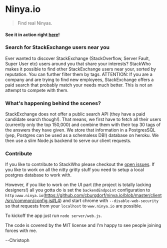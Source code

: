 # Ninya.io

>Find real Ninyas.

#### See it in action right [here](http://www.ninya.io)!



### Search for StackExchange users near you
Ever wanted to discover StackExchange (StackOverflow, Server Fault, Super User etc) users around you that share your interests? StackWho makes it possible to find other StackExchange users near your, sorted by reputation. You can further filter them by tags. ATTENTION: If you are a company and are trying to find new employees, StackExchange offers a paid search that probably match your needs much better. This is not an attempt to compete with them.

### What's happening behind the scenes?
StackExchange does not offer a public search API (they have a paid candidate search though!). That means,
we first have to fetch all their users (currently only the top 150,000) and combine them with their top 30 tags of the answers they have given. We store that information in a PostgresSQL (yep, Postgres can be used as a schemaless DB!) database on heroku. We then use a slim Node.js
backend to serve our client requests.

### Contribute

If you like to contribute to StackWho please checkout the [open issues](https://github.com/cburgdorf/ninya.io/issues?state=open). If you like to work on all the nitty gritty stuff you need to setup a local postgres database to work with.

However, if you like to work on the UI part (the project is totally lacking designers!) all you gotta do is
set the `backendEndpoint` configuration to `http:www.ninya.io`(https://github.com/cburgdorf/ninya.io/blob/master/client/src/common/config.js#L4) and start chrome with `--disable-web-security` so that requests from your `localhost` to `www.ninya.io` are possible.

To kickoff the app just run `node server/web.js`.

The code is covered by the MIT license and I'm happy to see people joining forces with me.


--Christoph
